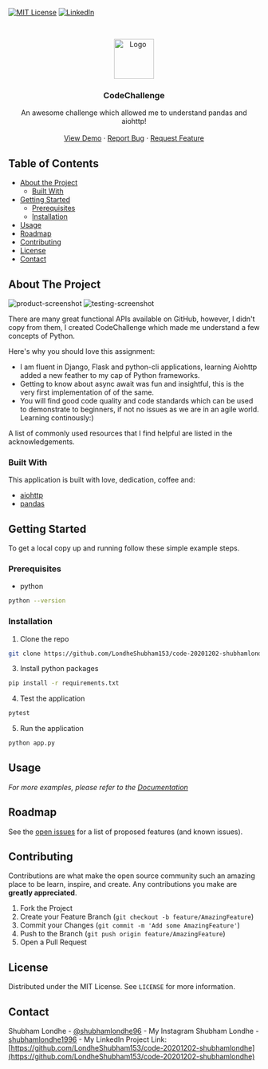 
[![MIT License][license-shield]][license-url]
[![LinkedIn][linkedin-shield]][linkedin-url]



<!-- PROJECT LOGO -->
<br />
<p align="center">
  <a href="https://ibb.co/sC0TMQV">
    <img src="images/logo.jpeg" alt="Logo" width="80" height="80">
  </a>

  <h3 align="center">CodeChallenge</h3>

  <p align="center">
    An awesome challenge which allowed me to understand pandas and aiohttp!
    <br />
    <br />
    <a href="https://fynd-my-movie.herokuapp.com/movies">View Demo</a>
    ·
    <a href="https://github.com/LondheShubham153/">Report Bug</a>
    ·
    <a href="https://github.com/LondheShubham153/">Request Feature</a>
  </p>
</p>



<!-- TABLE OF CONTENTS -->
## Table of Contents

* [About the Project](#about-the-project)
  * [Built With](#built-with)
* [Getting Started](#getting-started)
  * [Prerequisites](#prerequisites)
  * [Installation](#installation)
* [Usage](#usage)
* [Roadmap](#roadmap)
* [Contributing](#contributing)
* [License](#license)
* [Contact](#contact)



<!-- ABOUT THE PROJECT -->
## About The Project

![product-screenshot](images/search.png)
![testing-screenshot](images/test.png)


There are many great functional APIs available on GitHub, however, I didn't copy from them, I created CodeChallenge which made me understand a few concepts of Python. 

Here's why you should love this assignment:
* I am fluent in Django, Flask and python-cli applications, learning Aiohttp added a new feather to my cap of Python frameworks.
* Getting to know about async await was fun and insightful, this is the very first implementation of of the same.
* You will find good code quality and code standards which can be used to demonstrate to beginners, if not no issues as we are in an agile world. Learning continously:)


A list of commonly used resources that I find helpful are listed in the acknowledgements.

### Built With
This application is built with love, dedication, coffee and:
* [aiohttp](https://pypi.org/project/aiohttp/)
* [pandas](https://pandas.pydata.org/)



<!-- GETTING STARTED -->
## Getting Started

To get a local copy up and running follow these simple example steps.

### Prerequisites


* python
```sh
python --version
```

### Installation

1. Clone the repo
```sh
git clone https://github.com/LondheShubham153/code-20201202-shubhamlondhe.git
```
3. Install python packages
```sh
pip install -r requirements.txt
```
4. Test the application
```python
pytest
```
5. Run the application
```python
python app.py
```



<!-- USAGE EXAMPLES -->
## Usage

_For more examples, please refer to the [Documentation](https://github.com/LondheShubham153/code-20201202-shubhamlondhe)_



<!-- ROADMAP -->
## Roadmap

See the [open issues](https://github.com/LondheShubham153/code-20201202-shubhamlondhe/issues) for a list of proposed features (and known issues).



<!-- CONTRIBUTING -->
## Contributing

Contributions are what make the open source community such an amazing place to be learn, inspire, and create. Any contributions you make are **greatly appreciated**.

1. Fork the Project
2. Create your Feature Branch (`git checkout -b feature/AmazingFeature`)
3. Commit your Changes (`git commit -m 'Add some AmazingFeature'`)
4. Push to the Branch (`git push origin feature/AmazingFeature`)
5. Open a Pull Request



<!-- LICENSE -->
## License

Distributed under the MIT License. See `LICENSE` for more information.



<!-- CONTACT -->
## Contact

Shubham Londhe - [@shubhamlondhe96](https://instagram.com/shubhamlondhe96) - My Instagram
Shubham Londhe - [shubhamlondhe1996](https://www.linkedin.com/in/shubhamlondhe1996/) - My LinkedIn
Project Link: [https://github.com/LondheShubham153/code-20201202-shubhamlondhe](https://github.com/LondheShubham153/code-20201202-shubhamlondhe)





<!-- MARKDOWN LINKS & IMAGES -->
<!-- https://www.markdownguide.org/basic-syntax/#reference-style-links -->

[license-shield]: https://img.shields.io/github/license/othneildrew/Best-README-Template.svg?style=flat-square
[license-url]: https://github.com/othneildrew/Best-README-Template/blob/master/LICENSE.txt
[linkedin-shield]: https://img.shields.io/badge/-LinkedIn-black.svg?style=flat-square&logo=linkedin&colorB=555
[linkedin-url]: https://www.linkedin.com/in/shubhamlondhe1996/
[product-screenshot]: images/search.png
